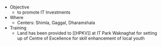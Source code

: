 * Objective
	* to promote IT Investments
* Where
	* Centers: Shimla, Gaggal, Dharamshala
* Training
	* Land has been provided to [[HPKV]] at IT Park Waknaghat for setting up of Centre of Excellence for skill enhancement of local youth